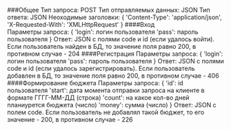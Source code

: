 ###Общее
    Тип запроса: POST
    Тип отправляемых данных: JSON
    Тип ответа: JSON
    Неоходимые заголовки:
    {
        'Content-Type': 'application/json',
        'X-Requested-With': 'XMLHttpRequest'
    }
####Вход    
    Параметры запроса:
    {
        'login': логин пользователя
        'pass': пароль пользователя
    }
    Ответ: JSON с полями code и id (если удалось войти). Если пользователь найден в БД, то значение поля равно 200, в противном случае - 204 
####Регистрация
    Параметры запроса:
    {
        'login': логин пользователя
        'pass': пароль пользователя
    }
    Ответ: JSON с полями code и id (если удалось зарегистрировать). Если пользователь добавлен в БД, то значение поля равно 200, в противном случае - 406 
####Формирование бюджета
    Параметры запроса:
    {
        'id': id пользователя
        'start': дата момента отправки запроса на клиенте в формате ГГГГ-ММ-ДД (строка)
        'count': на какое кол-во дней планиурется бюджета (число)
        'money': сумма (число)
    }
    Ответ: JSON с полем code. Если пользователь не добавлял такой бюджет, то его значение - 200, в противном случае - 226